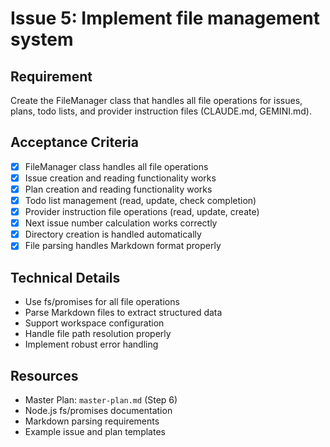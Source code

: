 # Issue 5: Implement file management system

## Requirement
Create the FileManager class that handles all file operations for issues, plans, todo lists, and provider instruction files (CLAUDE.md, GEMINI.md).

## Acceptance Criteria
- [x] FileManager class handles all file operations
- [x] Issue creation and reading functionality works
- [x] Plan creation and reading functionality works
- [x] Todo list management (read, update, check completion)
- [x] Provider instruction file operations (read, update, create)
- [x] Next issue number calculation works correctly
- [x] Directory creation is handled automatically
- [x] File parsing handles Markdown format properly

## Technical Details
- Use fs/promises for all file operations
- Parse Markdown files to extract structured data
- Support workspace configuration
- Handle file path resolution properly
- Implement robust error handling

## Resources
- Master Plan: `master-plan.md` (Step 6)
- Node.js fs/promises documentation
- Markdown parsing requirements
- Example issue and plan templates